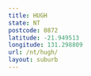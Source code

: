 ```yaml
---
title: HUGH
state: NT
postcode: 0872
latitude: -21.949513
longitude: 131.298809
url: /nt/hugh/
layout: suburb
---
```

